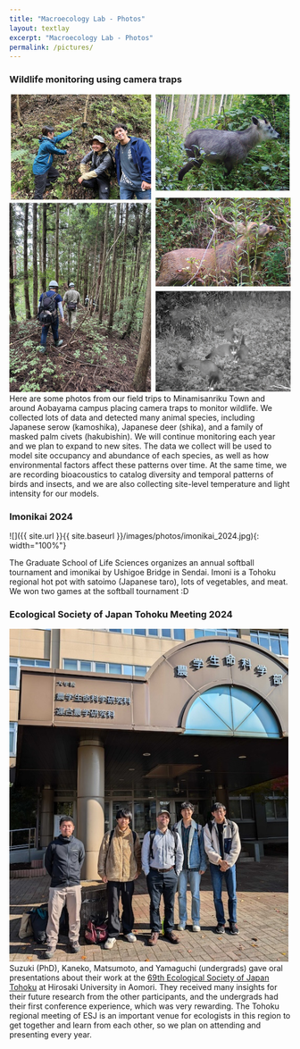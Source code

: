 ```yaml
---
title: "Macroecology Lab - Photos"
layout: textlay
excerpt: "Macroecology Lab - Photos"
permalink: /pictures/
---
```


### Wildlife monitoring using camera traps
<div markdown="0" class="grid-container">
  <div>
    <img src="/images/photos/monitoring_montage.jpg" padding="10 px 0" width="600px" height="auto" margin-right="100 px">
  </div>
  <div>
    Here are some photos from our field trips to Minamisanriku Town and around Aobayama campus placing camera traps to monitor wildlife. We collected lots of data and detected many animal species, including Japanese serow (kamoshika), Japanese deer (shika), and a family of masked palm civets (hakubishin). We will continue monitoring each year and we plan to expand to new sites. The data we collect will be used to model site occupancy and abundance of each species, as well as how environmental factors affect these patterns over time. At the same time, we are recording bioacoustics to catalog diversity and temporal patterns of birds and insects, and we are also collecting site-level temperature and light intensity for our models.
  </div>
</div>

### Imonikai 2024
![]({{ site.url }}{{ site.baseurl }}/images/photos/imonikai_2024.jpg){: width="100%"}

The Graduate School of Life Sciences organizes an annual softball tournament and imonikai by Ushigoe Bridge in Sendai. Imoni is a Tohoku regional hot pot with satoimo (Japanese taro), lots of vegetables, and meat. We won two games at the softball tournament :D

### Ecological Society of Japan Tohoku Meeting 2024
<div markdown="0" class="grid-container">
  <div>
    <img src="/images/photos/tohoku_esj_2024.jpg" padding="10 px 0" width="500px" height="auto" margin-right="100 px">
  </div>
  <div>
    Suzuki (PhD), Kaneko, Matsumoto, and Yamaguchi (undergrads) gave oral presentations about their work at the <a href="https://sites.google.com/view/esj-tohoku69">69th Ecological Society of Japan Tohoku</a> at Hirosaki University in Aomori. They received many insights for their future research from the other participants, and the undergrads had their first conference experience, which was very rewarding. The Tohoku regional meeting of ESJ is an important venue for ecologists in this region to get together and learn from each other, so we plan on attending and presenting every year.
  </div>
</div>





